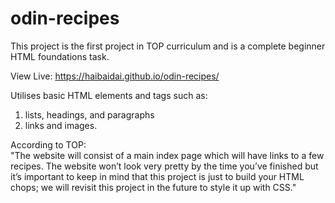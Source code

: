 # odin-recipes

This project is the first project in TOP curriculum and is a complete beginner HTML foundations task. 

View Live: https://haibaidai.github.io/odin-recipes/

Utilises basic HTML elements and tags such as:
1. lists, headings, and paragraphs
2. links and images.

According to TOP:\
"The website will consist of a main index page which will have links to a few recipes. The website won’t look very pretty by the time you’ve finished but it’s important to keep in mind that this project is just to build your HTML chops; we will revisit this project in the future to style it up with CSS."

